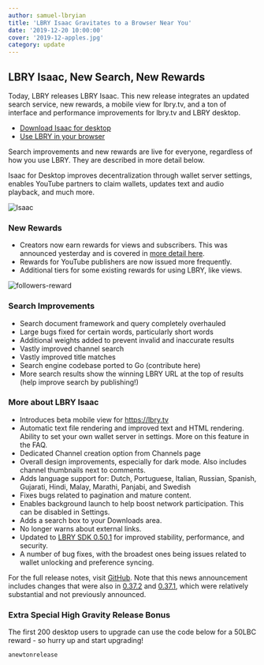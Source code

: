 ```yaml
---
author: samuel-lbryian
title: 'LBRY Isaac Gravitates to a Browser Near You'
date: '2019-12-20 10:00:00'
cover: '2019-12-apples.jpg'
category: update
---
```


## LBRY Isaac, New Search, New Rewards

Today, LBRY releases LBRY Isaac. This new release integrates an updated search service, new rewards, a mobile view for lbry.tv, and a ton of interface and performance improvements for lbry.tv and LBRY desktop.

- [Download Isaac for desktop](https://lbry.com/get) 
- [Use LBRY in your browser](https://lbry.tv)

Search improvements and new rewards are live for everyone, regardless of how you use LBRY. They are described in more detail below.

Isaac for Desktop improves decentralization through wallet server settings, enables YouTube partners to claim wallets, updates text and audio playback, and much more.

![Isaac](https://s3.amazonaws.com/files.lbry.io/lbry-isaac.gif)

### New Rewards

- Creators now earn rewards for views and subscribers. This was announced yesterday and is covered in [more detail here](https://lbry.com/news/creator-rewards).
- Rewards for YouTube publishers are now issued more frequently.
- Additional tiers for some existing rewards for using LBRY, like views.

![followers-reward](https://spee.ch/@lbrynews:0/followers-lbry.png)

### Search Improvements

- Search document framework and query completely overhauled
- Large bugs fixed for certain words, particularly short words
- Additional weights added to prevent invalid and inaccurate results
- Vastly improved channel search
- Vastly improved title matches
- Search engine codebase ported to Go (contribute here)
- More search results show the winning LBRY URL at the top of results (help improve search by publishing!)

### More about LBRY Isaac

- Introduces beta mobile view for https://lbry.tv
- Automatic text file rendering and improved text and HTML rendering.
Ability to set your own wallet server in settings. More on this feature in the FAQ.
- Dedicated Channel creation option from Channels page
- Overall design improvements, especially for dark mode. Also includes channel thumbnails next to comments.
- Adds language support for: Dutch, Portuguese, Italian, Russian, Spanish, Gujarati, Hindi, Malay, Marathi, Panjabi, and Swedish
- Fixes bugs related to pagination and mature content.
- Enables background launch to help boost network participation. This can be disabled in Settings.
- Adds a search box to your Downloads area.
- No longer warns about external links.
- Updated to [LBRY SDK 0.50.1](https://github.com/lbryio/lbry-sdk/releases/tag/v0.50.1) for improved stability, performance, and security.
- A number of bug fixes, with the broadest ones being issues related to wallet unlocking and preference syncing.

For the full release notes, visit [GitHub](https://github.com/lbryio/lbry-desktop/releases/tag/v0.38.0). Note that this news announcement includes changes that were also in [0.37.2](https://github.com/lbryio/lbry-desktop/releases/tag/v0.37.2) and [0.37.1](https://github.com/lbryio/lbry-desktop/releases/tag/v0.37.1), which were relatively substantial and not previously announced.

### Extra Special High Gravity Release Bonus

The first 200 desktop users to upgrade can use the code below for a 50LBC reward - so hurry up and start upgrading!

`anewtonrelease`
